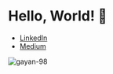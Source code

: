   # Hello, World! 👋

  - [LinkedIn](https://www.linkedin.com/in/gayan98/)
  - [Medium](https://medium.com/@pathirage)

  <p align="left"> <img src="https://komarev.com/ghpvc/?username=gayan-98&label=Profile%20views&color=0e75b6&style=flat" alt="gayan-98" /> </p>





